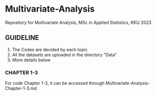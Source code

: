 # Multivariate-Analysis
Repository for Multivariate Analysis, MSc in Applied Statistics, KKU 2023

## GUIDELINE
1. The Codes are devided by each topic
2. All the datasets are uploaded in the directory "Data"
3. More details below

### CHAPTER 1-3
For code Chapter 1-3, it can be accessed through Multivariate-Analysis-Chapter-1-3.md
